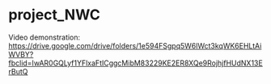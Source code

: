 # project_NWC



Video demonstration:
https://drive.google.com/drive/folders/1e594FSgpq5W6lWct3kqWK6EHLtAiWVBY?fbclid=IwAR0GQLyf1YFlxaFtICggcMibM83229KE2ER8XQe9RojhjfHUdNX13ErButQ
